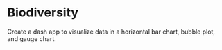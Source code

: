 # Biodiversity

Create a dash app to visualize data in a horizontal bar chart, bubble plot, and gauge chart. 
